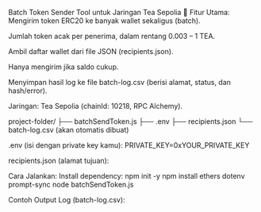 Batch Token Sender Tool untuk Jaringan Tea Sepolia
🧩 Fitur Utama:
Mengirim token ERC20 ke banyak wallet sekaligus (batch).

Jumlah token acak per penerima, dalam rentang 0.003 – 1 TEA.

Ambil daftar wallet dari file JSON (recipients.json).

Hanya mengirim jika saldo cukup.

Menyimpan hasil log ke file batch-log.csv (berisi alamat, status, dan hash/error).

Jaringan: Tea Sepolia (chainId: 10218, RPC Alchemy).


project-folder/
├── batchSendToken.js
├── .env
├── recipients.json
└── batch-log.csv (akan otomatis dibuat)

.env (isi dengan private key kamu):
PRIVATE_KEY=0xYOUR_PRIVATE_KEY

recipients.json (alamat tujuan):

Cara Jalankan:
Install dependency:
npm init -y
npm install ethers dotenv prompt-sync
node batchSendToken.js

Contoh Output Log (batch-log.csv):

